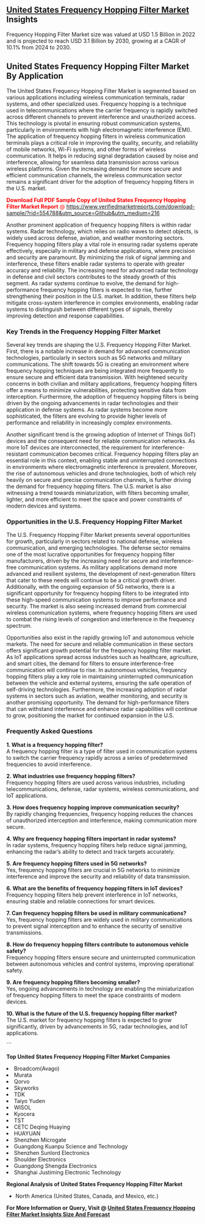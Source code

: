 <h2><a href="https://www.verifiedmarketreports.com/download-sample/?rid=554788&amp;utm_source=Github&amp;utm_medium=216" target="_blank">United States Frequency Hopping Filter Market</a> Insights</h2><p>Frequency Hopping Filter Market size was valued at USD 1.5 Billion in 2022 and is projected to reach USD 3.1 Billion by 2030, growing at a CAGR of 10.1% from 2024 to 2030.</p><p><h2>United States Frequency Hopping Filter Market By Application</h2><p>The United States Frequency Hopping Filter Market is segmented based on various applications including wireless communication terminals, radar systems, and other specialized uses. Frequency hopping is a technique used in telecommunications where the carrier frequency is rapidly switched across different channels to prevent interference and unauthorized access. This technology is pivotal in ensuring robust communication systems, particularly in environments with high electromagnetic interference (EMI). The application of frequency hopping filters in wireless communication terminals plays a critical role in improving the quality, security, and reliability of mobile networks, Wi-Fi systems, and other forms of wireless communication. It helps in reducing signal degradation caused by noise and interference, allowing for seamless data transmission across various wireless platforms. Given the increasing demand for more secure and efficient communication channels, the wireless communication sector remains a significant driver for the adoption of frequency hopping filters in the U.S. market.</p><p><p><span class=""><span style="color: #ff0000;"><strong>Download Full PDF Sample Copy of United States Frequency Hopping Filter Market Report</strong> @ </span><a href="https://www.verifiedmarketreports.com/download-sample/?rid=554788&amp;utm_source=Github&amp;utm_medium=216" target="_blank">https://www.verifiedmarketreports.com/download-sample/?rid=554788&amp;utm_source=Github&amp;utm_medium=216</a></span></p></p><p>Another prominent application of frequency hopping filters is within radar systems. Radar technology, which relies on radio waves to detect objects, is widely used across defense, aviation, and weather monitoring sectors. Frequency hopping filters play a vital role in ensuring radar systems operate effectively, especially in military and defense applications, where precision and security are paramount. By minimizing the risk of signal jamming and interference, these filters enable radar systems to operate with greater accuracy and reliability. The increasing need for advanced radar technology in defense and civil sectors contributes to the steady growth of this segment. As radar systems continue to evolve, the demand for high-performance frequency hopping filters is expected to rise, further strengthening their position in the U.S. market. In addition, these filters help mitigate cross-system interference in complex environments, enabling radar systems to distinguish between different types of signals, thereby improving detection and response capabilities.</p><h3>Key Trends in the Frequency Hopping Filter Market</h3><p>Several key trends are shaping the U.S. Frequency Hopping Filter Market. First, there is a notable increase in demand for advanced communication technologies, particularly in sectors such as 5G networks and military communications. The shift towards 5G is creating an environment where frequency hopping techniques are being integrated more frequently to ensure secure and efficient data transmission. With heightened security concerns in both civilian and military applications, frequency hopping filters offer a means to minimize vulnerabilities, protecting sensitive data from interception. Furthermore, the adoption of frequency hopping filters is being driven by the ongoing advancements in radar technologies and their application in defense systems. As radar systems become more sophisticated, the filters are evolving to provide higher levels of performance and reliability in increasingly complex environments.</p><p>Another significant trend is the growing adoption of Internet of Things (IoT) devices and the consequent need for reliable communication networks. As more IoT devices are interconnected, the requirement for interference-resistant communication becomes critical. Frequency hopping filters play an essential role in this context, enabling stable and uninterrupted connections in environments where electromagnetic interference is prevalent. Moreover, the rise of autonomous vehicles and drone technologies, both of which rely heavily on secure and precise communication channels, is further driving the demand for frequency hopping filters. The U.S. market is also witnessing a trend towards miniaturization, with filters becoming smaller, lighter, and more efficient to meet the space and power constraints of modern devices and systems.</p><h3>Opportunities in the U.S. Frequency Hopping Filter Market</h3><p>The U.S. Frequency Hopping Filter Market presents several opportunities for growth, particularly in sectors related to national defense, wireless communication, and emerging technologies. The defense sector remains one of the most lucrative opportunities for frequency hopping filter manufacturers, driven by the increasing need for secure and interference-free communication systems. As military applications demand more advanced and resilient systems, the development of next-generation filters that cater to these needs will continue to be a critical growth driver. Additionally, with the ongoing expansion of 5G networks, there is a significant opportunity for frequency hopping filters to be integrated into these high-speed communication systems to improve performance and security. The market is also seeing increased demand from commercial wireless communication systems, where frequency hopping filters are used to combat the rising levels of congestion and interference in the frequency spectrum.</p><p>Opportunities also exist in the rapidly growing IoT and autonomous vehicle markets. The need for secure and reliable communication in these sectors offers significant growth potential for the frequency hopping filter market. As IoT applications spread across industries such as healthcare, agriculture, and smart cities, the demand for filters to ensure interference-free communication will continue to rise. In autonomous vehicles, frequency hopping filters play a key role in maintaining uninterrupted communication between the vehicle and external systems, ensuring the safe operation of self-driving technologies. Furthermore, the increasing adoption of radar systems in sectors such as aviation, weather monitoring, and security is another promising opportunity. The demand for high-performance filters that can withstand interference and enhance radar capabilities will continue to grow, positioning the market for continued expansion in the U.S.</p><h3>Frequently Asked Questions</h3><p><strong>1. What is a frequency hopping filter?</strong><br> A frequency hopping filter is a type of filter used in communication systems to switch the carrier frequency rapidly across a series of predetermined frequencies to avoid interference.</p><p><strong>2. What industries use frequency hopping filters?</strong><br> Frequency hopping filters are used across various industries, including telecommunications, defense, radar systems, wireless communications, and IoT applications.</p><p><strong>3. How does frequency hopping improve communication security?</strong><br> By rapidly changing frequencies, frequency hopping reduces the chances of unauthorized interception and interference, making communication more secure.</p><p><strong>4. Why are frequency hopping filters important in radar systems?</strong><br> In radar systems, frequency hopping filters help reduce signal jamming, enhancing the radar’s ability to detect and track targets accurately.</p><p><strong>5. Are frequency hopping filters used in 5G networks?</strong><br> Yes, frequency hopping filters are crucial in 5G networks to minimize interference and improve the security and reliability of data transmission.</p><p><strong>6. What are the benefits of frequency hopping filters in IoT devices?</strong><br> Frequency hopping filters help prevent interference in IoT networks, ensuring stable and reliable connections for smart devices.</p><p><strong>7. Can frequency hopping filters be used in military communications?</strong><br> Yes, frequency hopping filters are widely used in military communications to prevent signal interception and to enhance the security of sensitive transmissions.</p><p><strong>8. How do frequency hopping filters contribute to autonomous vehicle safety?</strong><br> Frequency hopping filters ensure secure and uninterrupted communication between autonomous vehicles and control systems, improving operational safety.</p><p><strong>9. Are frequency hopping filters becoming smaller?</strong><br> Yes, ongoing advancements in technology are enabling the miniaturization of frequency hopping filters to meet the space constraints of modern devices.</p><p><strong>10. What is the future of the U.S. frequency hopping filter market?</strong><br> The U.S. market for frequency hopping filters is expected to grow significantly, driven by advancements in 5G, radar technologies, and IoT applications.</p>```</p><p><strong>Top United States Frequency Hopping Filter Market Companies</strong></p><div data-test-id=""><p><li>Broadcom(Avago)</li><li> Murata</li><li> Qorvo</li><li> Skyworks</li><li> TDK</li><li> Taiyo Yuden</li><li> WISOL</li><li> Kyocera</li><li> TST</li><li> CETC Deqing Huaying</li><li> HUAYUAN</li><li> Shenzhen Microgate</li><li> Guangdong Kuanpu Science and Technology</li><li> Shenzhen Sunlord Electronics</li><li> Shoulder Electronics</li><li> Guangdong Shengda Electronics</li><li> Shanghai Justiming Electronic Technology</li></p><div><strong>Regional Analysis of&nbsp;United States Frequency Hopping Filter Market</strong></div><ul><li dir="ltr"><p dir="ltr">North America&nbsp;(United States, Canada, and Mexico, etc.)</p></li></ul><p><strong>For More Information or Query, Visit @&nbsp;</strong><strong><a href="https://www.verifiedmarketreports.com/product/frequency-hopping-filter-market/?utm_source=Github&amp;utm_medium=216" target="_blank">United States Frequency Hopping Filter Market Insights Size And Forecast</a></strong></p></div>
